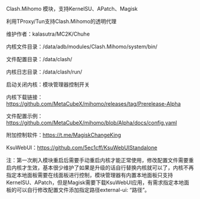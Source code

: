 Clash.Mihomo 模块，支持KernelSU、APatch、Magisk

利用TProxy/Tun支持Clash.Mihomo的透明代理

维护作者：kalasutra/MC2K/Chuhe

内核文件目录：/data/adb/modules/Clash.Mihomo/system/bin/

文件配置目录：/data/clash/

内核日志目录：/data/clash/run/

启动关闭内核：模块管理器控制开关

内核下载链接：https://github.com/MetaCubeX/mihomo/releases/tag/Prerelease-Alpha

文件配置示例：https://github.com/MetaCubeX/mihomo/blob/Alpha/docs/config.yaml

附加控制软件：https://t.me/MagiskChangeKing

KsuWebUI：https://github.com/5ec1cff/KsuWebUIStandalone

注：第一次刷入模块重启后需要手动重启内核才能正常使用，修改配置文件需要重启内核才生效，基本很少维护了如果是升级的话自行替换内核就可以了，内核不再指定本地面板需要在线面板进行控制，模块管理器有内置本地面板只支持KernelSU、APatch，但是Magisk需要下载KsuWebUI应用，有需求指定本地面板的可以自行修改配置文件添加指定路径external-ui: “路径”。
